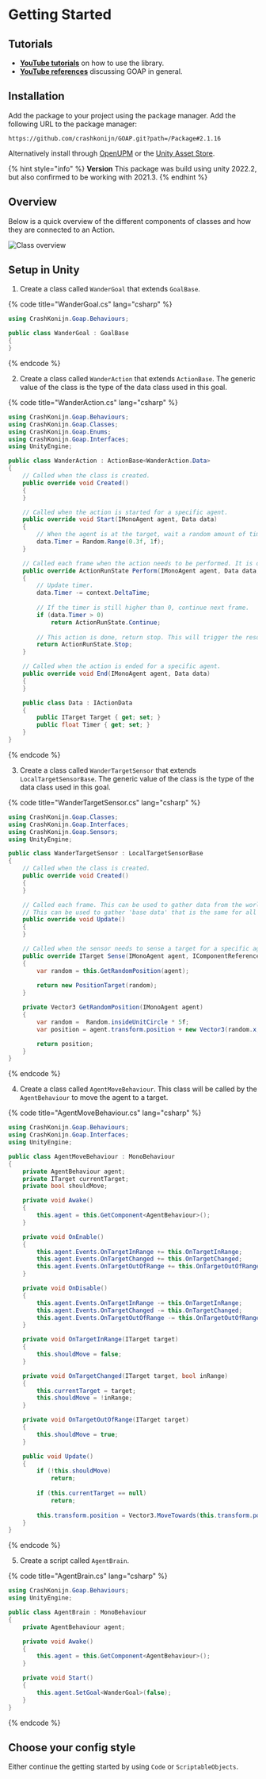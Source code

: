 # Getting Started

## Tutorials
- **[YouTube tutorials](https://www.youtube.com/playlist?list=PLZWmMt_TbeYeatHa9hntDPu4zGEBAFffn)** on how to use the library.
- **[YouTube references](https://www.youtube.com/playlist?list=PLZWmMt_TbeYdBZKvlsRuuOubPTTfPuZot)** discussing GOAP in general.

## Installation
Add the package to your project using the package manager. Add the following URL to the package manager:
```
https://github.com/crashkonijn/GOAP.git?path=/Package#2.1.16
```

Alternatively install through [OpenUPM](https://openupm.com/packages/com.crashkonijn.goap/) or the [Unity Asset Store](https://assetstore.unity.com/packages/slug/252687).

{% hint style="info" %}
**Version** This package was build using unity 2022.2, but also confirmed to be working with 2021.3.
{% endhint %}

## Overview
Below is a quick overview of the different components of classes and how they are connected to an Action.

![Class overview](../images/class_overview.png)

## Setup in Unity

1. Create a class called `WanderGoal` that extends `GoalBase`.

{% code title="WanderGoal.cs" lang="csharp" %}
```csharp
using CrashKonijn.Goap.Behaviours;

public class WanderGoal : GoalBase
{
}
```
{% endcode %}

2. Create a class called `WanderAction` that extends `ActionBase`. The generic value of the class is the type of the data class used in this goal.

{% code title="WanderAction.cs" lang="csharp" %}
```csharp
using CrashKonijn.Goap.Behaviours;
using CrashKonijn.Goap.Classes;
using CrashKonijn.Goap.Enums;
using CrashKonijn.Goap.Interfaces;
using UnityEngine;

public class WanderAction : ActionBase<WanderAction.Data>
{
    // Called when the class is created.
    public override void Created()
    {
    }

    // Called when the action is started for a specific agent.
    public override void Start(IMonoAgent agent, Data data)
    {
        // When the agent is at the target, wait a random amount of time before moving again.
        data.Timer = Random.Range(0.3f, 1f);
    }

    // Called each frame when the action needs to be performed. It is only called when the agent is in range of it's target.
    public override ActionRunState Perform(IMonoAgent agent, Data data, ActionContext context)
    {
        // Update timer.
        data.Timer -= context.DeltaTime;
        
        // If the timer is still higher than 0, continue next frame.
        if (data.Timer > 0)
            return ActionRunState.Continue;
        
        // This action is done, return stop. This will trigger the resolver for a new action.
        return ActionRunState.Stop;
    }

    // Called when the action is ended for a specific agent.
    public override void End(IMonoAgent agent, Data data)
    {
    }

    public class Data : IActionData
    {
        public ITarget Target { get; set; }
        public float Timer { get; set; }
    }
}
```
{% endcode %}

3. Create a class called `WanderTargetSensor` that extends `LocalTargetSensorBase`. The generic value of the class is the type of the data class used in this goal.

{% code title="WanderTargetSensor.cs" lang="csharp" %}
```csharp
using CrashKonijn.Goap.Classes;
using CrashKonijn.Goap.Interfaces;
using CrashKonijn.Goap.Sensors;
using UnityEngine;

public class WanderTargetSensor : LocalTargetSensorBase
{
    // Called when the class is created.
    public override void Created()
    {
    }

    // Called each frame. This can be used to gather data from the world before the sense method is called.
    // This can be used to gather 'base data' that is the same for all agents, and otherwise would be performed multiple times during the Sense method.
    public override void Update()
    {
    }

    // Called when the sensor needs to sense a target for a specific agent.
    public override ITarget Sense(IMonoAgent agent, IComponentReference references)
    {
        var random = this.GetRandomPosition(agent);
        
        return new PositionTarget(random);
    }

    private Vector3 GetRandomPosition(IMonoAgent agent)
    {
        var random =  Random.insideUnitCircle * 5f;
        var position = agent.transform.position + new Vector3(random.x, 0f, random.y);

        return position;
    }
}
```
{% endcode %}

4. Create a class called `AgentMoveBehaviour`. This class will be called by the `AgentBehaviour` to move the agent to a target.

{% code title="AgentMoveBehaviour.cs" lang="csharp" %}
```csharp
using CrashKonijn.Goap.Behaviours;
using CrashKonijn.Goap.Interfaces;
using UnityEngine;

public class AgentMoveBehaviour : MonoBehaviour
{
    private AgentBehaviour agent;
    private ITarget currentTarget;
    private bool shouldMove;

    private void Awake()
    {
        this.agent = this.GetComponent<AgentBehaviour>();
    }

    private void OnEnable()
    {
        this.agent.Events.OnTargetInRange += this.OnTargetInRange;
        this.agent.Events.OnTargetChanged += this.OnTargetChanged;
        this.agent.Events.OnTargetOutOfRange += this.OnTargetOutOfRange;
    }

    private void OnDisable()
    {
        this.agent.Events.OnTargetInRange -= this.OnTargetInRange;
        this.agent.Events.OnTargetChanged -= this.OnTargetChanged;
        this.agent.Events.OnTargetOutOfRange -= this.OnTargetOutOfRange;
    }

    private void OnTargetInRange(ITarget target)
    {
        this.shouldMove = false;
    }

    private void OnTargetChanged(ITarget target, bool inRange)
    {
        this.currentTarget = target;
        this.shouldMove = !inRange;
    }

    private void OnTargetOutOfRange(ITarget target)
    {
        this.shouldMove = true;
    }

    public void Update()
    {
        if (!this.shouldMove)
            return;
        
        if (this.currentTarget == null)
            return;
        
        this.transform.position = Vector3.MoveTowards(this.transform.position, new Vector3(this.currentTarget.Position.x, this.transform.position.y, this.currentTarget.Position.z), Time.deltaTime);
    }
}
```
{% endcode %}

5. Create a script called `AgentBrain`.

{% code title="AgentBrain.cs" lang="csharp" %}
```csharp
using CrashKonijn.Goap.Behaviours;
using UnityEngine;

public class AgentBrain : MonoBehaviour
{
    private AgentBehaviour agent;

    private void Awake()
    {
        this.agent = this.GetComponent<AgentBehaviour>();
    }

    private void Start()
    {
        this.agent.SetGoal<WanderGoal>(false);
    }
}
```
{% endcode %}

## Choose your config style
Either continue the getting started by using `Code` or `ScriptableObjects`.
